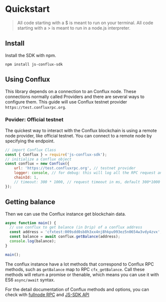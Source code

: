 # Quickstart

> All code starting with a $ is meant to run on your terminal. All code starting with a > is meant to run in a node.js interpreter.

## Install

Install the SDK with npm.

```
npm install js-conflux-sdk
```

## Using Conflux
This library depends on a connection to an Conflux node. These connections normally called Providers and there are several ways to configure them. This guide will use Conflux testnet provider `https://test.confluxrpc.org`.

### Povider: Official testnet
The quickest way to interact with the Conflux blockchain is using a remote node provider, like official testnet. You can connect to a remote node by specifying the endpoint.

```js
// import Conflux Class
const { Conflux } = require('js-conflux-sdk');
// initialize a Conflux object
const conflux = new Conflux({
    url: 'https://test.confluxrpc.org', // testnet provider
    logger: console, // for debug: this will log all the RPC request and response to console
    chainId: 1,
    // timeout: 300 * 1000, // request timeout in ms, default 300*1000 ms === 5 minute
});
```

## Getting balance
Then we can use the Conflux instance get blockchain data.

```js
async function main() {
  // use conflux to get balance (in Drip) of a conflux address
  const address = 'cfxtest:009sdd0sb8h3xx4nj8hkpu993ez5n0654w3vdy4zvx';
  const balance = await conflux.getBalance(address);
  console.log(balance);
}

main();
```

The conflux instance have a lot methods that correspond to Conflux RPC methods, such as `getBalance` map to RPC `cfx_getBalance`. Call these methods will return a promise or thenable, which means you can use it with ES6 `async/await` syntax.

For the detail documentation of Conflux methods and options, you can check with [fullnode RPC](https://developer.conflux-chain.org/docs/conflux-doc/docs/json_rpc) and [JS-SDK API](./api.md)
